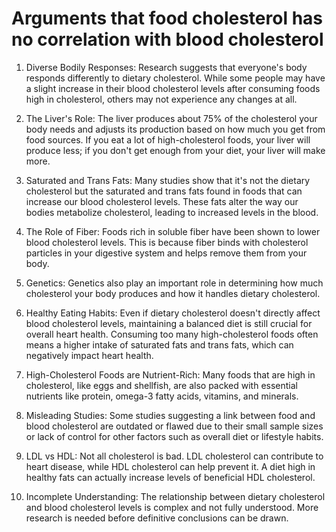 # Arguments that food cholesterol has no correlation with blood cholesterol

1. Diverse Bodily Responses: Research suggests that everyone's body responds differently to dietary cholesterol. While some people may have a slight increase in their blood cholesterol levels after consuming foods high in cholesterol, others may not experience any changes at all.

2. The Liver's Role: The liver produces about 75% of the cholesterol your body needs and adjusts its production based on how much you get from food sources. If you eat a lot of high-cholesterol foods, your liver will produce less; if you don't get enough from your diet, your liver will make more.

3. Saturated and Trans Fats: Many studies show that it's not the dietary cholesterol but the saturated and trans fats found in foods that can increase our blood cholesterol levels. These fats alter the way our bodies metabolize cholesterol, leading to increased levels in the blood.

4. The Role of Fiber: Foods rich in soluble fiber have been shown to lower blood cholesterol levels. This is because fiber binds with cholesterol particles in your digestive system and helps remove them from your body.

5. Genetics: Genetics also play an important role in determining how much cholesterol your body produces and how it handles dietary cholesterol.

6. Healthy Eating Habits: Even if dietary cholesterol doesn't directly affect blood cholesterol levels, maintaining a balanced diet is still crucial for overall heart health. Consuming too many high-cholesterol foods often means a higher intake of saturated fats and trans fats, which can negatively impact heart health.

7. High-Cholesterol Foods are Nutrient-Rich: Many foods that are high in cholesterol, like eggs and shellfish, are also packed with essential nutrients like protein, omega-3 fatty acids, vitamins, and minerals.

8. Misleading Studies: Some studies suggesting a link between food and blood cholesterol are outdated or flawed due to their small sample sizes or lack of control for other factors such as overall diet or lifestyle habits.

9. LDL vs HDL: Not all cholesterol is bad. LDL cholesterol can contribute to heart disease, while HDL cholesterol can help prevent it. A diet high in healthy fats can actually increase levels of beneficial HDL cholesterol.

10. Incomplete Understanding: The relationship between dietary cholesterol and blood cholesterol levels is complex and not fully understood. More research is needed before definitive conclusions can be drawn. 